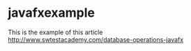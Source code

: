 # javafxexample
This is the example of this article http://www.swtestacademy.com/database-operations-javafx
